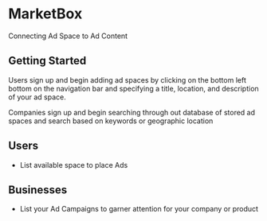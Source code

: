 # MarketBox
Connecting Ad Space to Ad Content

## Getting Started

Users sign up and begin adding ad spaces by clicking on the bottom left bottom on the navigation bar and specifying a title, location, and description of your ad space.

Companies sign up and begin searching through out database of stored ad spaces and search based on keywords or geographic location

## Users
- List available space to place Ads

## Businesses 
- List your Ad Campaigns to garner attention for your company or product
